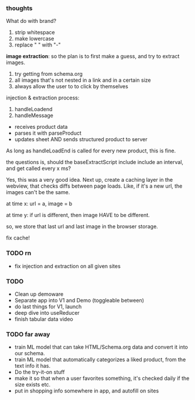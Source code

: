 ### thoughts

What do with brand?

1. strip whitespace
2. make lowercase
3. replace " " with "-"

**image extraction**:
so the plan is to first make a guess, and try to extract images.

1. try getting from schema.org
2. all images that's not nested in a link and in a certain size
3. always allow the user to to click by themselves

injection & extraction process:

1. handleLoadend
2. handleMessage

- receives product data
- parses it with parseProduct
- updates sheet AND sends structured product to server

As long as handleLoadEnd is called for every new product, this is fine.

the questions is, should the baseExtractScript include include an interval, and get called every x ms?

Yes, this was a very good idea. Next up, create a caching layer in the webview, that checks diffs between page loads. Like, if it's a new url, the images can't be the same.

at time x:
url = a, image = b

at time y:
if url is different, then image HAVE to be different.

so, we store that last url and last image in the browser storage.

fix cache!

### TODO rn

- fix injection and extraction on all given sites

### TODO

- Clean up demoware
- Separate app into V1 and Demo (toggleable between)
- do last things for V1, launch
- deep dive into useReducer
- finish tabular data video

### TODO far away

- train ML model that can take HTML/Schema.org data and convert it into our schema.
- train ML model that automatically categorizes a liked product, from the text info it has.
- Do the try-it-on stuff
- make it so that when a user favorites something, it's checked daily if the size exists etc.
- put in shopping info somewhere in app, and autofill on sites
